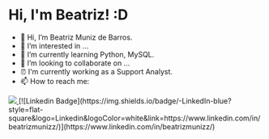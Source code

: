 # Hi, I'm Beatriz! :D

- 👋 Hi, I’m Beatriz Muniz de Barros.
- 👀 I’m interested in ...
- 🌱 I’m currently learning Python, MySQL.
- 💞️ I’m looking to collaborate on ...
- ⏰ I'm currently working as a Support Analyst.
- 📫 How to reach me:
<a href="https://www.instagram.com/itsmuniz" alt="Instagram" target="_blank">
  <img src="https://img.shields.io/badge/-Instagram-DF0174?style=for-the-badge&labelColor=DF0174&logo=instagram&logoColor=white&link=https://www.instagram.com/itsmuniz">
</a>
[![Linkedin Badge](https://img.shields.io/badge/-LinkedIn-blue?style=flat-square&logo=Linkedin&logoColor=white&link=https://www.linkedin.com/in/beatrizmunizz/)](https://www.linkedin.com/in/beatrizmunizz/)
<!---
beatrizmb2004/beatrizmb2004 is a ✨ special ✨ repository because its `README.md` (this file) appears on your GitHub profile.
You can click the Preview link to take a look at your changes.
--->
